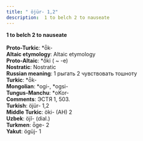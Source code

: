 ```yaml
---
title: " öjür- 1,2"
description:  1 to belch 2 to nauseate
---
```

<p data-pagefind-weight="0.5">
<strong> 1 to belch 2 to nauseate</strong><br><br>
<strong>Proto-Turkic</strong>:  *ȫk-<br>
<strong>Altaic etymology</strong>:  Altaic etymology<br>
<strong> Proto-Altaic</strong>:  *ṓki ( ~ -e)<br>
<strong>Nostratic</strong>:  Nostratic<br>
<strong>Russian meaning</strong>:  1 рыгать 2 чувствовать тошноту<br>
<strong>Turkic</strong>:  *ȫk-<br>
<strong>Mongolian</strong>:  *ogi-, *ogsi-<br>
<strong>Tungus-Manchu</strong>:  *oKor-<br>
<strong>Comments</strong>:  ЭСТЯ 1, 503.<br>
<strong>Turkish</strong>:  öjür- 1,2<br>
<strong>Middle Turkic</strong>:  öki- (AH) 2<br>
<strong>Uzbek</strong>:  öjĭ- (dial.)<br>
<strong>Turkmen</strong>:  ȫge- 2<br>
<strong>Yakut</strong>:  ögüj- 1<br>

</p>
